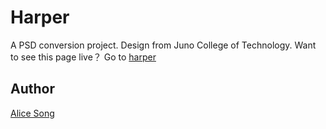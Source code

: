 # Harper
A PSD conversion project. Design from Juno College of Technology.
Want to see this page live？ Go to [harper](https://aliceeeee825.github.io/aliceSongProjectTwo/)



## Author
[Alice Song](alicesong.site)
